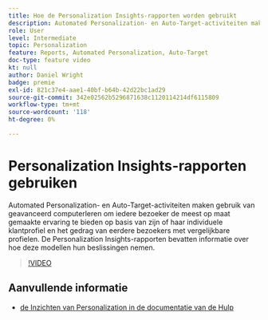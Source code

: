 ```yaml
---
title: Hoe de Personalization Insights-rapporten worden gebruikt
description: Automated Personalization- en Auto-Target-activiteiten maken gebruik van geavanceerd computerleren om iedere bezoeker de meest op maat gemaakte ervaring te bieden op basis van zijn of haar individuele klantprofiel en het gedrag van eerdere bezoekers met vergelijkbare profielen. De Personalization Insights-rapporten bevatten informatie over hoe deze modellen hun beslissingen nemen.
role: User
level: Intermediate
topic: Personalization
feature: Reports, Automated Personalization, Auto-Target
doc-type: feature video
kt: null
author: Daniel Wright
badge: premie
exl-id: 821c37e4-aae1-40bf-b64b-42d22bc1ad29
source-git-commit: 342e02562b5296871638c1120114214df6115809
workflow-type: tm+mt
source-wordcount: '118'
ht-degree: 0%

---
```


# Personalization Insights-rapporten gebruiken

Automated Personalization- en Auto-Target-activiteiten maken gebruik van geavanceerd computerleren om iedere bezoeker de meest op maat gemaakte ervaring te bieden op basis van zijn of haar individuele klantprofiel en het gedrag van eerdere bezoekers met vergelijkbare profielen. De Personalization Insights-rapporten bevatten informatie over hoe deze modellen hun beslissingen nemen.

>[!VIDEO](https://video.tv.adobe.com/v/25601/?quality=12)

## Aanvullende informatie

* [ de Inzichten van Personalization in de documentatie van de Hulp ](https://experienceleague.adobe.com/docs/target/using/reports/insights/personalization-insights-reports.html?lang=nl-NL)
